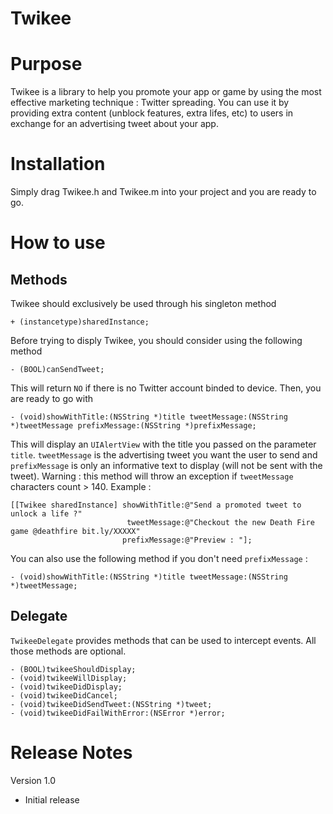 Twikee
======

# Purpose
Twikee is a library to help you promote your app or game by using the most effective marketing technique : Twitter spreading.
You can use it by providing extra content (unblock features, extra lifes, etc) to users in exchange for an advertising tweet about your app.

# Installation
Simply drag Twikee.h and Twikee.m into your project and you are ready to go.

# How to use
## Methods
Twikee should exclusively be used through his singleton method
```ios
+ (instancetype)sharedInstance;
```
Before trying to disply Twikee, you should consider using the following method
```ios
- (BOOL)canSendTweet;
```
This will return `NO` if there is no Twitter account binded to device.
Then, you are ready to go with 
```ios
- (void)showWithTitle:(NSString *)title tweetMessage:(NSString *)tweetMessage prefixMessage:(NSString *)prefixMessage;
```
This will display an `UIAlertView` with the title you passed on the parameter `title`. `tweetMessage` is the advertising tweet you want the user to send and `prefixMessage` is only an informative text to display (will not be sent with the tweet). Warning : this method will throw an exception if `tweetMessage` characters count > 140.
Example : 
```ios
[[Twikee sharedInstance] showWithTitle:@"Send a promoted tweet to unlock a life ?"
                          tweetMessage:@"Checkout the new Death Fire game @deathfire bit.ly/XXXXX"
                         prefixMessage:@"Preview : "];
```
You can also use the following method if you don't need `prefixMessage` : 
```ios
- (void)showWithTitle:(NSString *)title tweetMessage:(NSString *)tweetMessage;
```

## Delegate
`TwikeeDelegate` provides methods that can be used to intercept events. All those methods are optional.
```ios
- (BOOL)twikeeShouldDisplay;
- (void)twikeeWillDisplay;
- (void)twikeeDidDisplay;
- (void)twikeeDidCancel;
- (void)twikeeDidSendTweet:(NSString *)tweet;
- (void)twikeeDidFailWithError:(NSError *)error;
```

# Release Notes
Version 1.0
* Initial release
